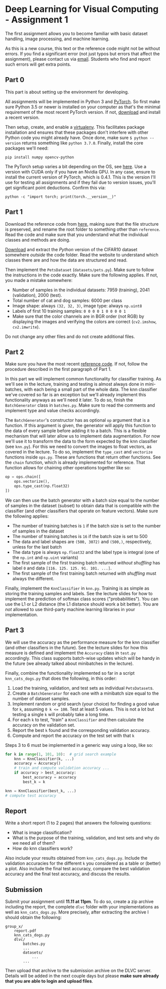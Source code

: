 
# Deep Learning for Visual Computing - Assignment 1

The first assignment allows you to become familiar with basic dataset handling, image processing, and machine learning.

As this is a new course, this text or the reference code might not be without errors. If you find a significant error (not just typos but errors that affect the assignment), please contact us via [email](mailto:dlvc@cvl.tuwien.ac.at). Students who find and report such errors will get extra points.

## Part 0

This part is about setting up the environment for developing. 

All assignments will be implemented in Python 3 and [PyTorch](https://pytorch.org/). So first make sure Python 3.5 or newer is installed on your computer as that's the minimal requirement of the most recent PyTorch version. If not, [download](https://www.python.org/downloads/) and install a recent version.

Then setup, create, and enable a [virtualenv](https://virtualenv.pypa.io/en/stable/userguide/#usage). This facilitates package installation and ensures that these packages don't interfere with other Python code you might already have. Once done, make sure `$ python --version` returns something like `python 3.7.0`. Finally, install the core packages we'll need:

    pip install numpy opencv-python

The PyTorch setup varies a bit depending on the OS, see [here](https://pytorch.org/). Use a version with CUDA only if you have an Nvidia GPU. In any case, ensure to install the current version of PyTorch, which is 0.4.1. This is the version I'll use for testing all assignments and if they fail due to version issues, you'll get significant point deductions. Confirm this via:

    python -c "import torch; print(torch.__version__)"

## Part 1

Download the reference code from [here](https://github.com/cpra/dlvc2018/tree/master/assignments/reference), making sure that the file structure is preserved, and rename the root folder to something other than `reference`. Read the code and make sure that you understand what the individual classes and methods are doing.

[Download](https://www.cs.toronto.edu/~kriz/cifar.html) and extract the *Python* version of the CIFAR10 dataset somewhere *outside* the code folder. Read the website to understand which classes there are and how the data are structured and read.

Then implement the `PetsDataset` (`datasets/pets.py`). Make sure to follow the instructions in the code exactly. Make sure the following applies. If not, you made a mistake somewhere:

* Number of samples in the individual datasets: 7959 (training), 2041 (validation), 2000 (test).
* Total number of cat and dog samples: 6000 per class
* Image shape: always `(32, 32, 3)`, image type: always `np.uint8`
* Labels of first 10 training samples: `0 0 0 0 1 0 0 0 0 1`
* Make sure that the color channels are in BGR order (not RGB) by displaying the images and verifying the colors are correct (`cv2.imshow`, `cv2.imwrite`).

Do not change any other files and do not create additional files.

## Part 2

Make sure you have the most recent [reference code](https://github.com/cpra/dlvc2018/tree/master/assignments/reference). If not, follow the procedure described in the first paragraph of Part 1.

In this part we will implement common functionality for classifier training. As we'll see in the lecture, training and testing is almost always done in mini-batches, with each being a small part of the whole data. The knn classifier we've covered so far is an exception but we'll already implement this functionality anyways as we'll need it later. To do so, finish the `BatchGenerator` class in `batches.py`. Make sure to read the comments and implement type and value checks accordingly.

The `BatchGenerator`'s constructor has as optional `op` argument that is a function. If this argument is given, the generator will apply this function to the data of every sample before adding it to a batch. This is a flexible mechanism that will later allow us to implement data augmentation. For now we'll use it to transform the data to the form expected by the knn classifier (see `knn.py`). For this we need to convert the images to float vectors, as covered in the lecture. To do so, implement the `type_cast` and `vectorize` functions inside `ops.py`. These are functions that return other functions. See the `chain` function, which is already implemented for reference. That function allows for chaining other operations together like so:

```python
op = ops.chain([
    ops.vectorize(),
    ops.type_cast(np.float32)
])
```

We can then use the batch generator with a batch size equal to the number of samples in the dataset (subset) to obtain data that is compatible with the classifier (and other classifiers that operate on feature vectors). Make sure the following applies:

* The number of training batches is `1` if the batch size is set to the number of samples in the dataset
* The number of training batches is `16` if the batch size is set to 500
* The data and label shapes are `(500, 3072)` and `(500,)`, respectively, unless for the last batch
* The data type is always `np.float32` and the label type is integral (one of the `np.int` and `np.uint` variants)
* The first sample of the first training batch returned *without shuffling* has label `0` and data `[116. 125. 125. 91. 101. ...]`.
* The first sample of the first training batch returned *with shuffling* must always the different.

Finally, implement the `KnnClassifier` in `knn.py`. Training is as simple as storing the training samples and labels. See the lecture slides for how to implement the prediction of softmax class scores ("probabilities"). You can use the L1 or L2 distance (the L1 distance should work a bit better). You are *not* allowed to use third-party machine learning libraries in your implementation.

## Part 3

We will use the accuracy as the performance measure for the knn classifier (and other classifiers in the future). See the lecture slides for how this measure is defined and implement the `Accuracy` class in `test.py` accordingly. This class supports batch-wise updates which will be handy in the future (we already talked about minibatches in the lecture).

Finally, combine the functionality implemented so far in a script `knn_cats_dogs.py` that does the following, in this order:

1. Load the training, validation, and test sets as individual `PetsDataset`s.
2. Create a `BatchGenerator` for each one with a minibatch size equal to the number of dataset samples.
3. Implement random or grid search (your choice) for finding a good value for `k`, assuming `0 k <= 100`. Test at least 5 values. This is not a lot but testing a single `k` will probably take a long time.
4. For each `k` to test, "train" a `KnnClassifier` and then calculate the accuracy on the validation set.
5. Report the best `k` found and the corresponding validation accuracy.
6. Compute and report the accuracy on the test set with that `k`

Steps 3 to 6 must be implemented in a generic way using a loop, like so:

```python
for k in range(1, 101, 10):  # grid search example
    knn = KnnClassifier(k, ...)
    accuracy = Accuracy()
    # train and compute validation accuracy ...
    if accuracy > best_accuracy:
        best_accuracy = accuracy
        best_k = k

knn = KnnClassifier(best_k, ...)
# compute test accuracy
```

## Report

Write a short report (1 to 2 pages) that answers the following questions:

* What is image classification?
* What is the purpose of the training, validation, and test sets and why do we need all of them?
* How do knn classifiers work?

Also include your results obtained from `knn_cats_dogs.py`. Include the validation accuracies for the different `k` you considered as a table or (better) a plot. Also include the final test accuracy, compare the best validation accuracy and the final test accuracy, and discuss the results.

## Submission

Submit your assignment until **11.11 at 11pm**. To do so, create a zip archive including the report, the complete `dlvc` folder with your implementations as well as `knn_cats_dogs.py`. More precisely, after extracting the archive I should obtain the following:

    group_x/
        report.pdf
        knn_cats_dogs.py
        dlvc/
            batches.py
            ...
            datasets/
                ...
            ...

Then upload that archive to the submission archive on the DLVC server. Details will be added in the next couple days but please **make sure already that you are able to login and upload files**.

